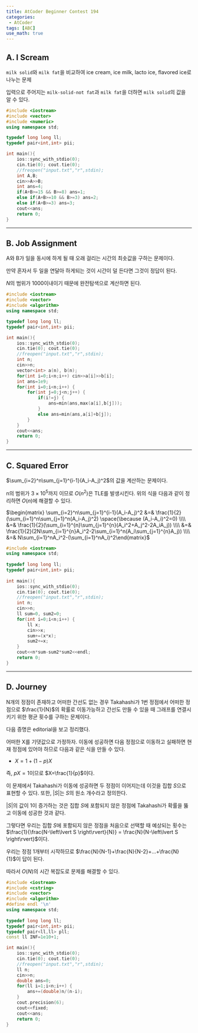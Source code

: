 ```yaml
---
title: AtCoder Beginner Contest 194
categories:
 - AtCoder
tags: [ABC]
use_math: true
---
```

## A. I Scream

```milk solid```와 ```milk fat```을 비교하여 ice cream, ice milk, lacto ice, flavored ice로 나누는 문제

입력으로 주어지는 ```milk-solid-not fat```과 ```milk fat```을 더하면 ```milk solid```의 값을 알 수 있다.
```cpp
#include <iostream>
#include <vector>
#include <numeric>
using namespace std;

typedef long long ll;
typedef pair<int,int> pii;

int main(){
    ios::sync_with_stdio(0);
    cin.tie(0); cout.tie(0);
    //freopen("input.txt","r",stdin);
    int A,B;
    cin>>A>>B;
    int ans=4;
    if(A+B>=15 && B>=8) ans=1;
    else if(A+B>=10 && B>=3) ans=2;
    else if(A+B>=3) ans=3;
    cout<<ans;
    return 0;
}
```
---

## B. Job Assignment

A와 B가 일을 동시에 하게 될 때 오래 걸리는 시간의 최솟값을 구하는 문제이다.

만약 혼자서 두 일을 연달아 하게되는 것이 시간이 덜 든다면 그것이 정답이 된다.

$N$의 범위가 1000이내이기 때문에 완전탐색으로 계산하면 된다.
```cpp
#include <iostream>
#include <vector>
#include <algorithm>
using namespace std;

typedef long long ll;
typedef pair<int,int> pii;

int main(){
    ios::sync_with_stdio(0);
    cin.tie(0); cout.tie(0);
    //freopen("input.txt","r",stdin);
    int n;
    cin>>n;
    vector<int> a(n), b(n);
    for(int i=0;i<n;i++) cin>>a[i]>>b[i];
    int ans=1e9;
    for(int i=0;i<n;i++) {
        for(int j=0;j<n;j++) {
            if(i!=j) {
                ans=min(ans,max(a[i],b[j]));
            }
            else ans=min(ans,a[i]+b[j]);
        }
    }
    cout<<ans;
    return 0;
}
```
---

## C. Squared Error

$\sum_{i=2}^n\sum_{j=1}^{i-1}(A_i-A_j)^2$의 값을 계산하는 문제이다.

n의 범위가 $3\times10^5$까지 이므로 $O(n^2)$은 TLE를 발생시킨다. 위의 식을 다음과 같이 정리하면  $O(n)$에 해결할 수 있다.

$\begin{matrix} \sum_{i=2}^n\sum_{j=1}^{i-1}(A_i-A_j)^2 &=& \frac{1}{2}(\sum_{i=1}^n\sum_{j=1}^n(A_i-A_j)^2) \space(\because (A_i-A_i)^2=0) \\\\ &=& \frac{1}{2}(\sum_{i=1}^{n}\sum_{j=1}^{n}(A_i^2+A_j^2-2A_iA_j)) \\\\ &=& \frac{1}{2}(2N\sum_{i=1}^{n}A_i^2-2\sum_{i=1}^n(A_i\sum_{j=1}^{n}A_j)) \\\\ &=& N\sum_{i=1}^nA_i^2-(\sum_{i=1}^nA_i)^2\end{matrix}$
```cpp
#include <iostream>
using namespace std;
 
typedef long long ll;
typedef pair<int,int> pii;
 
int main(){
    ios::sync_with_stdio(0);
    cin.tie(0); cout.tie(0);
    //freopen("input.txt","r",stdin);
    int n;
    cin>>n;
    ll sum=0, sum2=0;
    for(int i=0;i<n;i++) {
        ll x;
        cin>>x;
        sum+=(x*x);
        sum2+=x;
    }
    cout<<n*sum-sum2*sum2<<endl;
    return 0;
}
```
---

## D. Journey

N개의 정점이 존재하고 어떠한 간선도 없는 경우 Takahashi가 1번 정점에서 어떠한 정점으로 $\frac{1}{N}$의 확률로 이동가능하고 간선도 만들 수 있을 때 그래프를 연결시키기 위한 평균 횟수를 구하는 문제이다.

다음 증명은 editorial을 보고 정리했다.

어떠한 X를 기댓값으로 가정하자. 이동에 성공하면 다음 정점으로 이동하고 실패하면 현재 정점에 있어야 하므로 다음과 같은 식을 만들 수 있다.
- $X=1+(1-p)X$

즉, $pX=1$이므로 $X=\frac{1}{p}$이다.

이 문제에서 Takahashi가 이동에 성공하면 두 정점이 이어지는데 이것을 집합 $S$으로 표현할 수 있다. 또한, $\left\lvert S \right\rvert$는 $S$의 원소 개수라고 정의한다.

$\left\lvert S \right\rvert$의 값이 1이 증가하는 것은 집합 $S$에 포함되지 않은 정점에 Takahashi가 확률을 뚫고 이동에 성공한 것과 같다.

그렇다면 우리는 집합 $S$에 포함되지 않은 정점을 처음으로 선택할 때 예상되는 횟수는 $\frac{1}{\frac{N-\left\lvert S \right\rvert}{N}} = \frac{N}{N-\left\lvert S \right\rvert}$이다.

우리는 정점 1개부터 시작하므로 $\frac{N}{N-1}+\frac{N}{N-2}+...+\frac{N}{1}$이 답이 된다.

따라서 $O(N)$의 시간 복잡도로 문제를 해결할 수 있다.

```cpp
#include <iostream>
#include <cstring>
#include <vector>
#include <algorithm>
#define endl '\n'
using namespace std;
 
typedef long long ll;
typedef pair<int,int> pii;
typedef pair<ll,ll> pll;
const ll INF=1e10+1;

int main(){
    ios::sync_with_stdio(0);
    cin.tie(0); cout.tie(0);
    //freopen("input.txt","r",stdin);
    ll n;
    cin>>n;
    double ans=0;
    for(ll i=1;i<n;i++) {
        ans+=(double)n/(n-i);
    }
    cout.precision(6);
    cout<<fixed;
    cout<<ans;
    return 0;
}
```